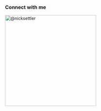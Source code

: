 <div>
  <div>
    <h3 align="left">Connect with me</h3>
    <p align="left">
      <a href="https://github.com/nicksettler" target="_blank"><img align="center" src="https://img.shields.io/badge/GitHub_(Personal)-141013?style=for-the-badge&logo=github&label=NickSettler" width="300" alt="@nicksettler"/></a>
    </p>
  </div>
</div>

<!--https://github.com/alexandresanlim/Badges4-README.md-Profile-->
<!--https://shields.io/badges-->
